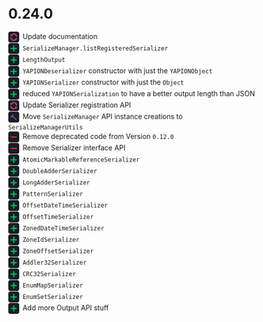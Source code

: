 # 0.24.0

<div style="margin-bottom: 1px">
<img src="../icons/update.png" width="22px" style="vertical-align: middle; margin-right: 3px"> Update documentation
</div>
<div style="margin-bottom: 1px">
<img src="../icons/add.png" width="22px" style="vertical-align: middle; margin-right: 3px"> <code>SerializeManager.listRegisteredSerializer</code>
</div>
<div style="margin-bottom: 1px">
<img src="../icons/add.png" width="22px" style="vertical-align: middle; margin-right: 3px"> <code>LengthOutput</code>
</div>
<div style="margin-bottom: 1px">
<img src="../icons/add.png" width="22px" style="vertical-align: middle; margin-right: 3px"> <code>YAPIONDeserializer</code> constructor with just the <code>YAPIONObject</code>
</div>
<div style="margin-bottom: 1px">
<img src="../icons/add.png" width="22px" style="vertical-align: middle; margin-right: 3px"> <code>YAPIONSerializer</code> constructor with just the <code>Object</code>
</div>
<div style="margin-bottom: 1px">
<img src="../icons/add.png" width="22px" style="vertical-align: middle; margin-right: 3px"> reduced <code>YAPIONSerialization</code> to have a better output length than JSON
</div>
<div style="margin-bottom: 1px">
<img src="../icons/update.png" width="22px" style="vertical-align: middle; margin-right: 3px"> Update Serializer registration API
</div>
<div style="margin-bottom: 1px">
<img src="../icons/rework.png" width="22px" style="vertical-align: middle; margin-right: 3px"> Move <code>SerializeManager</code> API instance creations to <code>SerializeManagerUtils</code>
</div>
<div style="margin-bottom: 1px">
<img src="../icons/remove.png" width="22px" style="vertical-align: middle; margin-right: 3px"> Remove deprecated code from Version <code>0.12.0</code>
</div>
<div style="margin-bottom: 1px">
<img src="../icons/remove.png" width="22px" style="vertical-align: middle; margin-right: 3px"> Remove Serializer interface API
</div>
<div style="margin-bottom: 1px">
<img src="../icons/add.png" width="22px" style="vertical-align: middle; margin-right: 3px"> <code>AtomicMarkableReferenceSerializer</code>
</div>
<div style="margin-bottom: 1px">
<img src="../icons/add.png" width="22px" style="vertical-align: middle; margin-right: 3px"> <code>DoubleAdderSerializer</code>
</div>
<div style="margin-bottom: 1px">
<img src="../icons/add.png" width="22px" style="vertical-align: middle; margin-right: 3px"> <code>LongAdderSerializer</code>
</div>
<div style="margin-bottom: 1px">
<img src="../icons/add.png" width="22px" style="vertical-align: middle; margin-right: 3px"> <code>PatternSerializer</code>
</div>
<div style="margin-bottom: 1px">
<img src="../icons/add.png" width="22px" style="vertical-align: middle; margin-right: 3px"> <code>OffsetDateTimeSerializer</code>
</div>
<div style="margin-bottom: 1px">
<img src="../icons/add.png" width="22px" style="vertical-align: middle; margin-right: 3px"> <code>OffsetTimeSerializer</code>
</div>
<div style="margin-bottom: 1px">
<img src="../icons/add.png" width="22px" style="vertical-align: middle; margin-right: 3px"> <code>ZonedDateTimeSerializer</code>
</div>
<div style="margin-bottom: 1px">
<img src="../icons/add.png" width="22px" style="vertical-align: middle; margin-right: 3px"> <code>ZoneIdSerializer</code>
</div>
<div style="margin-bottom: 1px">
<img src="../icons/add.png" width="22px" style="vertical-align: middle; margin-right: 3px"> <code>ZoneOffsetSerializer</code>
</div>
<div style="margin-bottom: 1px">
<img src="../icons/add.png" width="22px" style="vertical-align: middle; margin-right: 3px"> <code>Addler32Serializer</code>
</div>
<div style="margin-bottom: 1px">
<img src="../icons/add.png" width="22px" style="vertical-align: middle; margin-right: 3px"> <code>CRC32Serializer</code>
</div>
<div style="margin-bottom: 1px">
<img src="../icons/add.png" width="22px" style="vertical-align: middle; margin-right: 3px"> <code>EnumMapSerializer</code>
</div>
<div style="margin-bottom: 1px">
<img src="../icons/add.png" width="22px" style="vertical-align: middle; margin-right: 3px"> <code>EnumSetSerializer</code>
</div>
<div style="margin-bottom: 1px">
<img src="../icons/add.png" width="22px" style="vertical-align: middle; margin-right: 3px"> Add more Output API stuff
</div>
